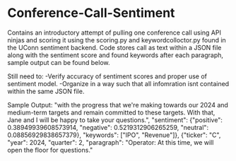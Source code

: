 # Conference-Call-Sentiment

Contains an introductory attempt of pulling one conference call using API ninjas and scoring it using the scoring.py and keywordcolloctor.py found in the UConn sentiment backend.
Code stores call as text within a JSON file along with the sentiment score and found keywords after each paragraph, sample output can be found below.

Still need to: 
-Verify accuracy of sentiment scores and proper use of sentiment model.
-Organize in a way such that all infomration isnt contained within the same JSON file.

Sample Output: "with the progress that we're making towards our 2024 and medium-term targets and remain committed to these targets. With that, Jane and I will be happy to take your questions.", "sentiment": {"positive": 0.38949939608573914, "negative": 0.5219312906265259, "neutral": 0.08856929838657379}, "keywords": ["IPO", "Revenue"]}, {"ticker": "C", "year": 2024, "quarter": 2, "paragraph": "Operator: At this time, we will open the floor for questions."
